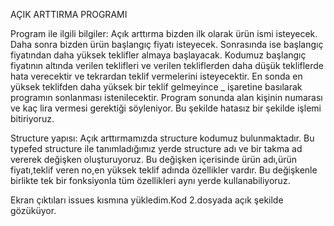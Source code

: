 AÇIK ARTTIRMA PROGRAMI 

Program ile ilgili bilgiler:
Açık arttırma bizden ilk olarak ürün ismi isteyecek.
Daha sonra bizden ürün başlangıç fiyatı isteyecek.
Sonrasında ise başlangıç fiyatından daha yüksek teklifler almaya başlayacak.
Kodumuz başlangıç fiyatının altında verilen teklifleri ve verilen tekliflerden daha düşük tekliflerde hata verecektir ve tekrardan teklif vermelerini isteyecektir.
En sonda en yüksek teklifden daha yüksek bir teklif gelmeyince _ işaretine basılarak programın sonlanması istenilecektir.
Program sonunda alan kişinin numarası ve kaç lira vermesi gerektiği söyleniyor.
Bu şekilde hatasız bir şekilde işlemi bitiriyoruz.




Structure yapısı:
Açık arttırmamızda structure kodumuz bulunmaktadır.
Bu typefed structure ile tanımladığımız yerde structure adı ve bir takma ad vererek değişken oluşturuyoruz.
Bu değişken içerisinde ürün adı,ürün fiyatı,teklif veren no,en yüksek teklif adında özellikler vardır.
Bu değişkenle birlikte tek bir fonksiyonla tüm özellikleri aynı yerde kullanabiliyoruz.

Ekran çıktıları issues kısmına yükledim.Kod 2.dosyada açık şekilde gözüküyor.
